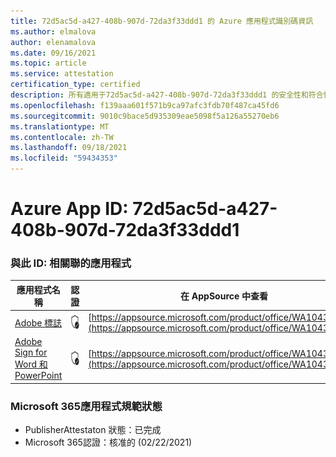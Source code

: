 ```yaml
---
title: 72d5ac5d-a427-408b-907d-72da3f33ddd1 的 Azure 應用程式識別碼資訊
ms.author: elmalova
author: elenamalova
ms.date: 09/16/2021
ms.topic: article
ms.service: attestation
certification_type: certified
description: 所有適用于72d5ac5d-a427-408b-907d-72da3f33ddd1 的安全性和符合性資訊資訊。
ms.openlocfilehash: f139aaa601f571b9ca97afc3fdb70f487ca45fd6
ms.sourcegitcommit: 9010c9bace5d935309eae5098f5a126a55270eb6
ms.translationtype: MT
ms.contentlocale: zh-TW
ms.lasthandoff: 09/18/2021
ms.locfileid: "59434353"
---
```

# <a name="azure-app-id-72d5ac5d-a427-408b-907d-72da3f33ddd1"></a>Azure App ID: 72d5ac5d-a427-408b-907d-72da3f33ddd1


### <a name="apps-associated-with-this-id"></a>與此 ID: 相關聯的應用程式
| **應用程式名稱** | **認證** | **在 AppSource 中查看** |
|--------------|---------------|-----------------------|
| [Adobe 標誌](https://docs.microsoft.com/microsoft-365-app-certification/forward/WA104381233) | <img alt="Certified application badge" src="../media/certified-badge.png" height="25" width="25" /> | [https://appsource.microsoft.com/product/office/WA104381233](https://appsource.microsoft.com/product/office/WA104381233) |
| [Adobe Sign for Word 和 PowerPoint](https://docs.microsoft.com/microsoft-365-app-certification/forward/WA104381155) | <img alt="Certified application badge" src="../media/certified-badge.png" height="25" width="25" /> | [https://appsource.microsoft.com/product/office/WA104381155](https://appsource.microsoft.com/product/office/WA104381155) |

### <a name="microsoft-365-app-compliance-status"></a>Microsoft 365應用程式規範狀態
- PublisherAttestaton 狀態：已完成
- Microsoft 365認證：核准的 (02/22/2021) 
